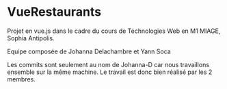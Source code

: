 # VueRestaurants
 Projet en vue.js dans le cadre du cours de Technologies Web en M1 MIAGE, Sophia Antipolis. 
 
 Equipe composée de Johanna Delachambre et Yann Soca

Les commits sont seulement au nom de Johanna-D car nous travaillons ensemble sur la même machine. Le travail 
est donc bien réalisé par les 2 membres.
